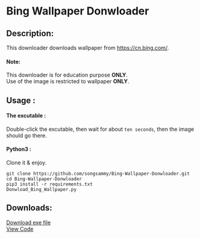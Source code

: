 # Bing Wallpaper Donwloader #
## Description:
This downloader downloads wallpaper from <https://cn.bing.com/>. 
#### Note:   
This downloader is for education purpose **ONLY**.  
Use of the image is restricted to wallpaper **ONLY**.

## Usage :
#### The excutable :  
Double-click the excutable, then wait for about `ten seconds`, then the image should go there.  
#### Python3 :
Clone it & enjoy.  

	git clone https://github.com/songsammy/Bing-Wallpaper-Donwloader.git
	cd Bing-Wallpaper-Donwloader
	pip3 install -r requirements.txt
	Donwload_Bing_Wallpaper.py

## Downloads:
[Download exe file](Donwload_Bing_Wallpaper.exe "Donwload_Bing_Wallpaper.exe")  
[View Code](https://github.com/songsammy/Bing-Wallpaper-Donwloader/blob/master/Donwload_Bing_Wallpaper.py "View Code")
